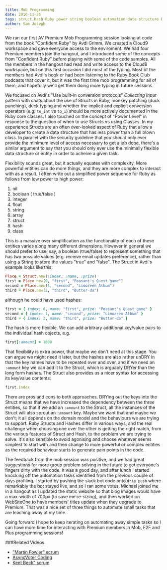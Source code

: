 ```yaml
---
title: Mob Programming
date: 2016-11-25
tags: struct hash Ruby power string boolean automation data structure DRY
author: Sam Joseph
---
```


We ran our first AV Premium Mob Programming session looking at code from the book "Confident Ruby" by Avdi Grimm.  We created a Cloud9 workspace and gave everyone access to the enviroment.   We had four Premium members join the hangout, and I introduced some of the concepts from "Confident Ruby" before playing with some of the code samples.  All the members in the hangout had read and write access to the Cloud9 workspace, but on this first occasion I did most of the typing.  Most of the members had Avdi's book or had been listening to the Ruby Book Club podcasts that cover it, but it was the first time mob programming for all of them, and hopefully we'll get them doing more typing in future sessions.

We focused on Avdi's "Use built-in conversion protocols" *Collecting Input* pattern with chats about the use of Structs in Ruby, monkey patching (duck punching), duck typing and whether the implicit and explicit conversion operators (e.g. `to_int` vs `to_i`) should be more actively documented in the Ruby core classes.  I also touched on the concept of "Power Level" in response to the question of when to use Structs vs using Classes.  In my experience Structs are an often over-looked aspect of Ruby that allow a developer to create a data structure that has less power than a full blown class.  In parallel with the security guideline that you should only ever provide the minimum level of access necessary to get a job done, there's a similar argument to say that you should only ever use the minimally flexible data structure or entity in order to acheive a given task.

Flexibility sounds great, but it actually equates with complexity.  More powerful entities can do more things, and they are more complex to interact with as a result.  I often write out a simplified power sequence for Ruby as follows from low power to high power:

1. nil
2. boolean ( true/false )
3. integer
4. float
5. string
6. array
7. struct
8. hash
9. class

This is a massive over simplification as the functionality of each of these entities varies along many different dimensions.  However in general we should prefer to use, say, a boolean (true/false) to represent something that has two possible values (e.g. receive email updates preference), rather than using a String to store the values "true" and "false".  The Struct in Avdi's example looks like this:

```rb
Place = Struct.new(:index, :name, :prize)
first = Place.new(0, "first", "Peasant's Quest game")
second = Place.new(1, "second", "Limozeen Album")
third = Place.new(2, "third", "Butter-da")
```

although he could have used hashes:

```rb
first = { index: 0, name: "first", prize: "Peasant's Quest game" }
second = { index: 1, name: "second", prize: "Limozeen Album" }
third = { index: 2, name: "third", prize: "Butter-da" } 
```

The hash is more flexible. We can add arbitrary additional key/value pairs to the individual hash objects, e.g.

```rb
first[:amount] = 1000
```

That flexibility is extra power, that maybe we don't need at this stage.  You can argue we might need it later, but the hashes are also rather unDRY in that the key names have to be repeated over and over, and if we need an `:amount` key we can add it to the Struct, which is arguably DRYer than the long form hashes.  The Struct also provides us a nicer syntax for accessing its key/value contents:

```rb
first.index
```

There are pros and cons to both approaches.  DRYing out the keys into the Struct means that we have increased the dependency between the three entities, so that if we add an `:amount` to the Struct, all the instances of the Struct will also sprout an `:amount` key.  Maybe we want that and maybe we don't; it all depends on the domain model and the behaviours we are trying to support.  Ruby Structs and Hashes differ in various ways, and the real challenge when choosing one over the other is getting the right match, from the various features of Struct and Hash, to the problem we are trying to solve.  It's also sensible to avoid agonising and choose whatever seems simplest to start with and then change to more powerful or complex entities as the required behaviour starts to generate pain points in the code.

The feedback from the mob session was positive, and we had great suggestions for more group problem solving in the future to get everyone's fingers dirty with the code.  It was a good day, and after lunch I started knocking off the automation tasks identified from the previous couple of days profiling.  I started by pushing the slack bot code onto `drie push` where remarkably the bot stayed live, and so I ran some votes.  Michael joined me in a hangout as I updated the static website so that blog images would have a max-width of 700px (to save me re-sizing), and then worked on WebSiteOne to have members' titles update when they upgrade to Premium.  That was a nice set of three things to automate small tasks that are leaching away at my time.

Going forward I hope to keep iterating on automating away simple tasks so I can have more time for interacting with Premium members in Mob, F2F and Plus programming sessions!

###Related Videos

* ["Martin Fowler" scrum](https://www.youtube.com/watch?v=5rQ-SLPjKVs)
* [AsyncVoter Coding](https://www.youtube.com/watch?v=dordkH0qlF0)
* [Kent Beck" scrum](https://www.youtube.com/watch?v=TI3JhhZHmyo)





